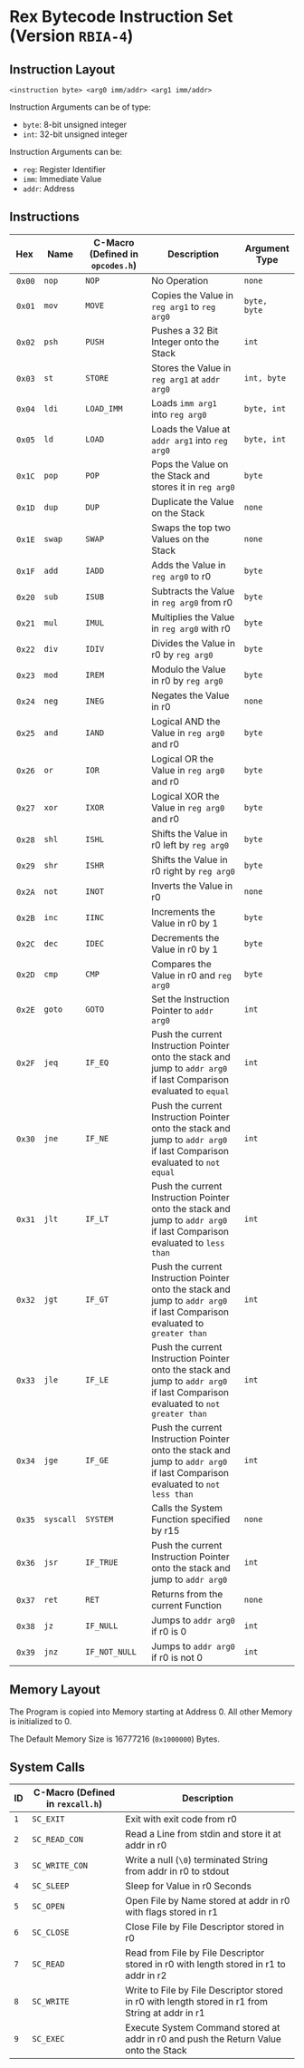 # Rex Bytecode Instruction Set (Version `RBIA-4`)
## Instruction Layout
`<instruction byte> <arg0 imm/addr> <arg1 imm/addr>`

Instruction Arguments can be of type:
- `byte`: 8-bit unsigned integer
- `int`: 32-bit unsigned integer

Instruction Arguments can be:
- `reg`: Register Identifier
- `imm`: Immediate Value
- `addr`: Address

## Instructions
| Hex | Name | C-Macro (Defined in `opcodes.h`) | Description | Argument Type |
|-----|------|--------------------------------|-------------|---------------|
| `0x00` | `nop` | `NOP` | No Operation | `none` |
| `0x01` | `mov` | `MOVE` | Copies the Value in `reg arg1` to `reg arg0` | `byte, byte` |
| `0x02` | `psh` | `PUSH` | Pushes a 32 Bit Integer onto the Stack | `int` |
| `0x03` | `st` | `STORE` | Stores the Value in `reg arg1` at `addr arg0` | `int, byte` |
| `0x04` | `ldi` | `LOAD_IMM` | Loads `imm arg1` into `reg arg0` | `byte, int` |
| `0x05` | `ld` | `LOAD` | Loads the Value at `addr arg1` into `reg arg0` | `byte, int` |
| `0x1C` | `pop` | `POP` | Pops the Value on the Stack and stores it in `reg arg0` | `byte` |
| `0x1D` | `dup` | `DUP` | Duplicate the Value on the Stack | `none` |
| `0x1E` | `swap` | `SWAP` | Swaps the top two Values on the Stack | `none` |
| `0x1F` | `add` | `IADD` | Adds the Value in `reg arg0` to r0 | `byte` |
| `0x20` | `sub` | `ISUB` | Subtracts the Value in `reg arg0` from r0 | `byte` |
| `0x21` | `mul` | `IMUL` | Multiplies the Value in `reg arg0` with r0 | `byte` |
| `0x22` | `div` | `IDIV` | Divides the Value in r0 by `reg arg0` | `byte` |
| `0x23` | `mod` | `IREM` | Modulo the Value in r0 by `reg arg0` | `byte` |
| `0x24` | `neg` | `INEG` | Negates the Value in r0 | `none` |
| `0x25` | `and` | `IAND` | Logical AND the Value in `reg arg0` and r0 | `byte` |
| `0x26` | `or` | `IOR` | Logical OR the Value in `reg arg0` and r0 | `byte` |
| `0x27` | `xor` | `IXOR` | Logical XOR the Value in `reg arg0` and r0 | `byte` |
| `0x28` | `shl` | `ISHL` | Shifts the Value in r0 left by `reg arg0` | `byte` |
| `0x29` | `shr` | `ISHR` | Shifts the Value in r0 right by `reg arg0` | `byte` |
| `0x2A` | `not` | `INOT` | Inverts the Value in r0 | `none` |
| `0x2B` | `inc` | `IINC` | Increments the Value in r0 by 1 | `byte` |
| `0x2C` | `dec` | `IDEC` | Decrements the Value in r0 by 1 | `byte` |
| `0x2D` | `cmp` | `CMP` | Compares the Value in r0 and `reg arg0` | `byte` |
| `0x2E` | `goto` | `GOTO` | Set the Instruction Pointer to `addr arg0` | `int` |
| `0x2F` | `jeq` | `IF_EQ` | Push the current Instruction Pointer onto the stack and jump to `addr arg0` if last Comparison evaluated to `equal` | `int` |
| `0x30` | `jne` | `IF_NE` | Push the current Instruction Pointer onto the stack and jump to `addr arg0` if last Comparison evaluated to `not equal` | `int` |
| `0x31` | `jlt` | `IF_LT` | Push the current Instruction Pointer onto the stack and jump to `addr arg0` if last Comparison evaluated to `less than` | `int` |
| `0x32` | `jgt` | `IF_GT` | Push the current Instruction Pointer onto the stack and jump to `addr arg0` if last Comparison evaluated to `greater than` | `int` |
| `0x33` | `jle` | `IF_LE` | Push the current Instruction Pointer onto the stack and jump to `addr arg0` if last Comparison evaluated to `not greater than` | `int` |
| `0x34` | `jge` | `IF_GE` | Push the current Instruction Pointer onto the stack and jump to `addr arg0` if last Comparison evaluated to `not less than` | `int` |
| `0x35` | `syscall` | `SYSTEM` | Calls the System Function specified by r15 | `none` |
| `0x36` | `jsr` | `IF_TRUE` | Push the current Instruction Pointer onto the stack and jump to `addr arg0` | `int` |
| `0x37` | `ret` | `RET` | Returns from the current Function | `none` |
| `0x38` | `jz` | `IF_NULL` | Jumps to `addr arg0` if r0 is 0 | `int` |
| `0x39` | `jnz` | `IF_NOT_NULL` | Jumps to `addr arg0` if r0 is not 0 | `int` |

## Memory Layout
The Program is copied into Memory starting at Address 0. All other Memory is initialized to 0.

The Default Memory Size is 16777216 (`0x1000000`) Bytes.

## System Calls
| ID | C-Macro (Defined in `rexcall.h`) | Description |
|------|-------|-------------|
| `1` | `SC_EXIT` | Exit with exit code from r0 |
| `2` | `SC_READ_CON` | Read a Line from stdin and store it at addr in r0 |
| `3` | `SC_WRITE_CON` | Write a null (`\0`) terminated String from addr in r0 to stdout |
| `4` | `SC_SLEEP` | Sleep for Value in r0 Seconds |
| `5` | `SC_OPEN` | Open File by Name stored at addr in r0 with flags stored in r1 |
| `6` | `SC_CLOSE` | Close File by File Descriptor stored in r0 |
| `7` | `SC_READ` | Read from File by File Descriptor stored in r0 with length stored in r1 to addr in r2 |
| `8` | `SC_WRITE` | Write to File by File Descriptor stored in r0 with length stored in r1 from String at addr in r1 |
| `9` | `SC_EXEC` | Execute System Command stored at addr in r0 and push the Return Value onto the Stack |

